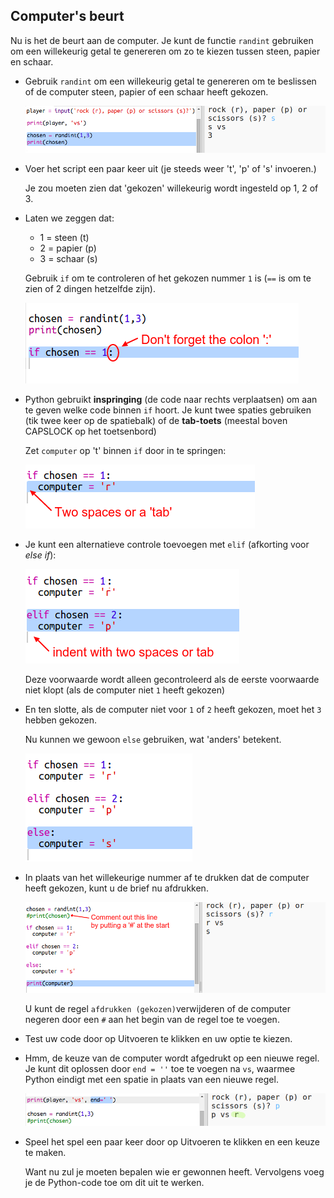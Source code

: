 ## Computer's beurt

Nu is het de beurt aan de computer. Je kunt de functie `randint` gebruiken om een ​​willekeurig getal te genereren om zo te kiezen tussen steen, papier en schaar.

+ Gebruik `randint` om een ​​willekeurig getal te genereren om te beslissen of de computer steen, papier of een schaar heeft gekozen.
    
    ![screenshot](images/rps-randint.png)

+ Voer het script een paar keer uit (je steeds weer 't', 'p' of 's' invoeren.)
    
    Je zou moeten zien dat 'gekozen' willekeurig wordt ingesteld op 1, 2 of 3.

+ Laten we zeggen dat:
    
    + 1 = steen (t)
    + 2 = papier (p)
    + 3 = schaar (s)
    
    Gebruik `if` om te controleren of het gekozen nummer `1` is (`==` is om te zien of 2 dingen hetzelfde zijn).
    
    ![screenshot](images/rps-if-1.png)

+ Python gebruikt **inspringing** (de code naar rechts verplaatsen) om aan te geven welke code binnen `if` hoort. Je kunt twee spaties gebruiken (tik twee keer op de spatiebalk) of de **tab-toets** (meestal boven CAPSLOCK op het toetsenbord)
    
    Zet `computer` op 't' binnen `if` door in te springen:
    
    ![screenshot](images/rps-indent.png)

+ Je kunt een alternatieve controle toevoegen met `elif` (afkorting voor *else if*):
    
    ![screenshot](images/rps-elif-2.png)
    
    Deze voorwaarde wordt alleen gecontroleerd als de eerste voorwaarde niet klopt (als de computer niet `1` heeft gekozen)

+ En ten slotte, als de computer niet voor `1` of `2` heeft gekozen, moet het `3` hebben gekozen.
    
    Nu kunnen we gewoon `else` gebruiken, wat 'anders' betekent.
    
    ![screenshot](images/rps-else-3.png)

+ In plaats van het willekeurige nummer af te drukken dat de computer heeft gekozen, kunt u de brief nu afdrukken.
    
    ![screenshot](images/rps-print-computer.png)
    
    U kunt de regel `afdrukken (gekozen)`verwijderen of de computer negeren door een `#` aan het begin van de regel toe te voegen.

+ Test uw code door op Uitvoeren te klikken en uw optie te kiezen.

+ Hmm, de keuze van de computer wordt afgedrukt op een nieuwe regel. Je kunt dit oplossen door `end = ''` toe te voegen na `vs`, waarmee Python eindigt met een spatie in plaats van een nieuwe regel.
    
    ![screenshot](images/rps-same-line.png)

+ Speel het spel een paar keer door op Uitvoeren te klikken en een keuze te maken.
    
    Want nu zul je moeten bepalen wie er gewonnen heeft. Vervolgens voeg je de Python-code toe om dit uit te werken.